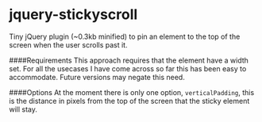 jquery-stickyscroll
===================

Tiny jQuery plugin (~0.3kb minified) to pin an element to the top of the screen when the user scrolls past it.

####Requirements
This approach requires that the element have a width set. For all the usecases I have come across so far this has been easy to accommodate. Future versions may negate this need.

####Options
At the moment there is only one option, `verticalPadding`, this is the distance in pixels from the top of the screen that the sticky element will stay.
